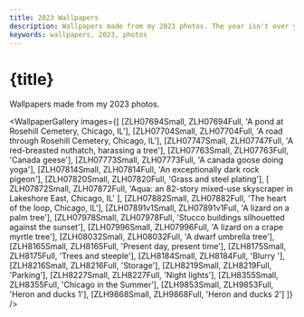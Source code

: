 ```yaml
---
title: 2023 Wallpapers
description: Wallpapers made from my 2023 photos. The year isn't over yet, so this is still an ongoing project. I'll be adding more as I take them.
keywords: wallpapers, 2023, photos
---
```


<script>
  import ZLH07694Small from '$lib/assets/images/wallpapers/2023/ZLH07694.png?w=650&imagetools';
  import ZLH07704Small from '$lib/assets/images/wallpapers/2023/ZLH07704.png?w=650&imagetools';
  import ZLH07747Small from '$lib/assets/images/wallpapers/2023/ZLH07747.png?w=650&imagetools';
  import ZLH07763Small from '$lib/assets/images/wallpapers/2023/ZLH07763.png?w=650&imagetools';
  import ZLH07773Small from '$lib/assets/images/wallpapers/2023/ZLH07773.png?w=650&imagetools';
  import ZLH07814Small from '$lib/assets/images/wallpapers/2023/ZLH07814.png?w=650&imagetools';
  import ZLH07820Small from '$lib/assets/images/wallpapers/2023/ZLH07820.png?w=650&imagetools';
  import ZLH07872Small from '$lib/assets/images/wallpapers/2023/ZLH07872.png?w=650&imagetools';
  import ZLH07882Small from '$lib/assets/images/wallpapers/2023/ZLH07882.png?w=650&imagetools';
  import ZLH07891v1Small from '$lib/assets/images/wallpapers/2023/ZLH07891v1.png?w=650&imagetools';
  import ZLH07978Small from '$lib/assets/images/wallpapers/2023/ZLH07978.png?w=650&imagetools';
  import ZLH07996Small from '$lib/assets/images/wallpapers/2023/ZLH07996.png?w=650&imagetools';
  import ZLH08032Small from '$lib/assets/images/wallpapers/2023/ZLH08032.png?w=650&imagetools';
  import ZLH8165Small from '$lib/assets/images/wallpapers/2023/ZLH8165.jpg?w=650&imagetools';
  import ZLH8175Small from '$lib/assets/images/wallpapers/2023/ZLH8175.jpg?w=650&imagetools';
  import ZLH8184Small from '$lib/assets/images/wallpapers/2023/ZLH8184.jpg?w=650&imagetools';
  import ZLH8216Small from '$lib/assets/images/wallpapers/2023/ZLH8216.jpg?w=650&imagetools';
  import ZLH8219Small from '$lib/assets/images/wallpapers/2023/ZLH8219.jpg?w=650&imagetools';
  import ZLH8227Small from '$lib/assets/images/wallpapers/2023/ZLH8227.jpg?w=650&imagetools';
  import ZLH8355Small from '$lib/assets/images/wallpapers/2023/ZLH8355.jpg?w=650&imagetools';
  import ZLH9853Small from '$lib/assets/images/wallpapers/2023/ZLH9853.jpg?w=650&imagetools';
  import ZLH9868Small from '$lib/assets/images/wallpapers/2023/ZLH9868.jpg?w=650&imagetools';

  import ZLH07694Full from '$lib/assets/images/wallpapers/2023/ZLH07694.png';
  import ZLH07704Full from '$lib/assets/images/wallpapers/2023/ZLH07704.png';
  import ZLH07747Full from '$lib/assets/images/wallpapers/2023/ZLH07747.png';
  import ZLH07763Full from '$lib/assets/images/wallpapers/2023/ZLH07763.png';
  import ZLH07773Full from '$lib/assets/images/wallpapers/2023/ZLH07773.png';
  import ZLH07814Full from '$lib/assets/images/wallpapers/2023/ZLH07814.png';
  import ZLH07820Full from '$lib/assets/images/wallpapers/2023/ZLH07820.png';
  import ZLH07872Full from '$lib/assets/images/wallpapers/2023/ZLH07872.png';
  import ZLH07882Full from '$lib/assets/images/wallpapers/2023/ZLH07882.png';
  import ZLH07891v1Full from '$lib/assets/images/wallpapers/2023/ZLH07891v1.png';
  import ZLH07978Full from '$lib/assets/images/wallpapers/2023/ZLH07978.png';
  import ZLH07996Full from '$lib/assets/images/wallpapers/2023/ZLH07996.png';
  import ZLH08032Full from '$lib/assets/images/wallpapers/2023/ZLH08032.png';
  import ZLH8165Full from '$lib/assets/images/wallpapers/2023/ZLH8165.jpg';
  import ZLH8175Full from '$lib/assets/images/wallpapers/2023/ZLH8175.jpg';
  import ZLH8184Full from '$lib/assets/images/wallpapers/2023/ZLH8184.jpg';
  import ZLH8216Full from '$lib/assets/images/wallpapers/2023/ZLH8216.jpg';
  import ZLH8219Full from '$lib/assets/images/wallpapers/2023/ZLH8219.jpg';
  import ZLH8227Full from '$lib/assets/images/wallpapers/2023/ZLH8227.jpg';
  import ZLH8355Full from '$lib/assets/images/wallpapers/2023/ZLH8355.jpg';
  import ZLH9853Full from '$lib/assets/images/wallpapers/2023/ZLH9853.jpg';
  import ZLH9868Full from '$lib/assets/images/wallpapers/2023/ZLH9868.jpg';

  import WallpaperGallery from '$lib/components/WallpaperGallery.svelte';
</script>

# {title}

Wallpapers made from my 2023 photos.

<WallpaperGallery
images={[
  [ZLH07694Small, ZLH07694Full, 'A pond at Rosehill Cemetery, Chicago, IL'],
  [ZLH07704Small, ZLH07704Full, 'A road through Rosehill Cemetery, Chicago, IL'],
  [ZLH07747Small, ZLH07747Full, 'A red-breasted nuthatch, harassing a tree'],
  [ZLH07763Small, ZLH07763Full, 'Canada geese'],
  [ZLH07773Small, ZLH07773Full, 'A canada goose doing yoga'],
  [ZLH07814Small, ZLH07814Full, 'An exceptionally dark rock pigeon'],
  [ZLH07820Small, ZLH07820Full, 'Grass and steel plating'],
  [
  ZLH07872Small,
  ZLH07872Full,
  'Aqua: an 82-story mixed-use skyscraper in Lakeshore East, Chicago, IL'
  ],
  [ZLH07882Small, ZLH07882Full, 'The heart of the loop, Chicago, IL'],
  [ZLH07891v1Small, ZLH07891v1Full, 'A lizard on a palm tree'],
  [ZLH07978Small, ZLH07978Full, 'Stucco buildings silhouetted against the sunset'],
  [ZLH07996Small, ZLH07996Full, 'A lizard on a crape myrtle tree'],
  [ZLH08032Small, ZLH08032Full, 'A dwarf umbrella tree'],
  [ZLH8165Small, ZLH8165Full, 'Present day, present time'],
  [ZLH8175Small, ZLH8175Full, 'Trees and steeple'],
  [ZLH8184Small, ZLH8184Full, 'Blurry '],
  [ZLH8216Small, ZLH8216Full, 'Storage'],
  [ZLH8219Small, ZLH8219Full, 'Parking'],
  [ZLH8227Small, ZLH8227Full, 'Night lights'],
  [ZLH8355Small, ZLH8355Full, 'Chicago in the Summer'],
  [ZLH9853Small, ZLH9853Full, 'Heron and ducks 1'],
  [ZLH9868Small, ZLH9868Full, 'Heron and ducks 2']
]}
/>
